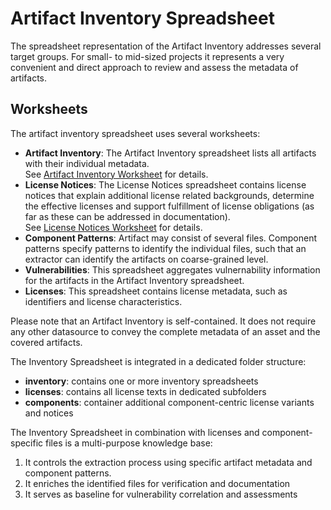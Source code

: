 # Artifact Inventory Spreadsheet

The spreadsheet representation of the Artifact Inventory addresses several target groups.
For small- to mid-sized projects it represents a very convenient and direct approach
to review and assess the metadata of artifacts.

## Worksheets

The artifact inventory spreadsheet uses several worksheets:
* **Artifact Inventory**: The Artifact Inventory spreadsheet lists all artifacts with
  their individual metadata.<br> 
  See [Artifact Inventory Worksheet](artifact-inventory-worksheet.md) for details.
* **License Notices**: The License Notices spreadsheet contains license notices that 
  explain additional license related backgrounds, determine the effective licenses and
  support fulfillment of license obligations (as far as these can be addressed in 
  documentation).<br>
  See [License Notices Worksheet](license-notices-worksheet.md) for details.
* **Component Patterns**: Artifact may consist of several files. Component patterns
  specify patterns to identify the individual files, such that an extractor can identify
  the artifacts on coarse-grained level.
* **Vulnerabilities**: This spreadsheet aggregates vulnernability information for the 
  artifacts in the Artifact Inventory spreadsheet.
* **Licenses**: This spreadsheet contains license metadata, such as identifiers and 
  license characteristics.
  
Please note that an Artifact Inventory is self-contained. It does not require any other
datasource to convey the complete metadata of an asset and the covered artifacts.

The Inventory Spreadsheet is integrated in a dedicated folder structure:
* **inventory**: contains one or more inventory spreadsheets
* **licenses**: contains all license texts in dedicated subfolders
* **components**: container additional component-centric license variants and notices

The Inventory Spreadsheet in combination with licenses and component-specific files is
a multi-purpose knowledge base: 
1) It controls the extraction process using specific artifact metadata and component patterns.
2) It enriches the identified files for verification and documentation
3) It serves as baseline for vulnerability correlation and assessments


